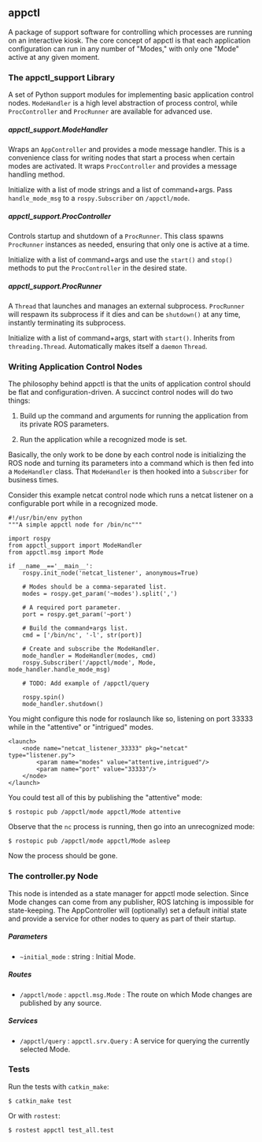 appctl
------

A package of support software for controlling which processes are running on an interactive kiosk.  The core concept of appctl is that each application configuration can run in any number of "Modes," with only one "Mode" active at any given moment.

### The appctl\_support Library

A set of Python support modules for implementing basic application control nodes.  `ModeHandler` is a high level abstraction of process control, while `ProcController` and `ProcRunner` are available for advanced use.

##### appctl\_support.ModeHandler

Wraps an `AppController` and provides a mode message handler.  This is a convenience class for writing nodes that start a process when certain modes are activated.  It wraps `ProcController` and provides a message handling method.

Initialize with a list of mode strings and a list of command+args.  Pass `handle_mode_msg` to a `rospy.Subscriber` on `/appctl/mode`.

##### appctl\_support.ProcController

Controls startup and shutdown of a `ProcRunner`.  This class spawns `ProcRunner` instances as needed, ensuring that only one is active at a time.

Initialize with a list of command+args and use the `start()` and `stop()` methods to put the `ProcController` in the desired state.

##### appctl\_support.ProcRunner

A `Thread` that launches and manages an external subprocess.  `ProcRunner` will respawn its subprocess if it dies and can be `shutdown()` at any time, instantly terminating its subprocess.

Initialize with a list of command+args, start with `start()`.  Inherits from `threading.Thread`.  Automatically makes itself a `daemon` `Thread`.

### Writing Application Control Nodes

The philosophy behind appctl is that the units of application control should be flat and configuration-driven.  A succinct control nodes will do two things:

1. Build up the command and arguments for running the application from its private ROS parameters.

2. Run the application while a recognized mode is set.

Basically, the only work to be done by each control node is initializing the ROS node and turning its parameters into a command which is then fed into a `ModeHandler` class.  That `ModeHandler` is then hooked into a `Subscriber` for business times.

Consider this example netcat control node which runs a netcat listener on a configurable port while in a recognized mode.

    #!/usr/bin/env python
    """A simple appctl node for /bin/nc"""
    
    import rospy
    from appctl_support import ModeHandler
    from appctl.msg import Mode
    
    if __name__=='__main__':
        rospy.init_node('netcat_listener', anonymous=True)
    
        # Modes should be a comma-separated list.
        modes = rospy.get_param('~modes').split(',')
    
        # A required port parameter.
        port = rospy.get_param('~port')
    
        # Build the command+args list.
        cmd = ['/bin/nc', '-l', str(port)]
    
        # Create and subscribe the ModeHandler.
        mode_handler = ModeHandler(modes, cmd)
        rospy.Subscriber('/appctl/mode', Mode, mode_handler.handle_mode_msg)
    
        # TODO: Add example of /appctl/query
    
        rospy.spin()
        mode_handler.shutdown()

You might configure this node for roslaunch like so, listening on port 33333 while in the "attentive" or "intrigued" modes.

    <launch>
        <node name="netcat_listener_33333" pkg="netcat" type="listener.py">
            <param name="modes" value="attentive,intrigued"/>
            <param name="port" value="33333"/>
        </node>
    </launch>

You could test all of this by publishing the "attentive" mode:

    $ rostopic pub /appctl/mode appctl/Mode attentive

Observe that the `nc` process is running, then go into an unrecognized mode:

    $ rostopic pub /appctl/mode appctl/Mode asleep

Now the process should be gone.

### The controller.py Node

This node is intended as a state manager for appctl mode selection.  Since Mode changes can come from any publisher, ROS latching is impossible for state-keeping.  The AppController will (optionally) set a default initial state and provide a service for other nodes to query as part of their startup.

##### Parameters

* `~initial_mode` : string : Initial Mode.

##### Routes

* `/appctl/mode` : `appctl.msg.Mode` : The route on which Mode changes are published by any source.

##### Services

* `/appctl/query` : `appctl.srv.Query` : A service for querying the currently selected Mode.

### Tests

Run the tests with `catkin_make`:

    $ catkin_make test

Or with `rostest`:

    $ rostest appctl test_all.test

